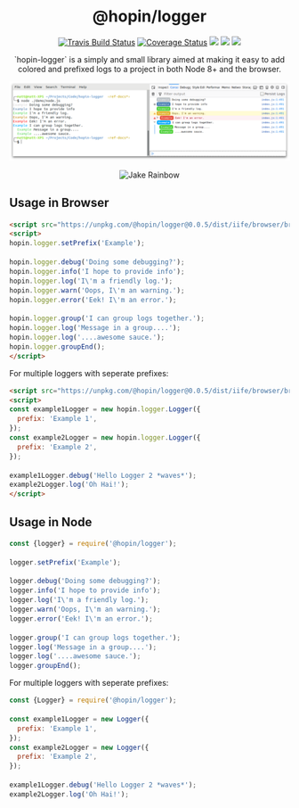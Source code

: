<h1  align="center">@hopin/logger</h1>

<p align="center">
  <a href="https://travis-ci.org/gauntface/hopin-logger"><img src="https://travis-ci.org/gauntface/hopin-logger.svg?branch=master" alt="Travis Build Status" /></a>
  <a href="https://coveralls.io/github/gauntface/hopin-logger?branch=master"><img src="https://img.shields.io/coveralls/github/gauntface/hopin-logger.svg" alt="Coverage Status" /></a>
  <a href="https://david-dm.org/gauntface/hopin-logger" title="dependencies status"><img src="https://david-dm.org/gauntface/hopin-logger/status.svg"/></a>
  <a href="https://david-dm.org/gauntface/hopin-logger?type=dev" title="devDependencies status"><img src="https://david-dm.org/gauntface/hopin-logger/dev-status.svg"/></a>
  <a href="https://david-dm.org/gauntface/hopin-logger?type=peer" title="peerDependencies status"><img src="https://david-dm.org/gauntface/hopin-logger/peer-status.svg"/></a>
</p>

<p align="center">
`hopin-logger` is a simply and small library aimed at making it easy to add
colored and prefixed logs to a project in both Node 8+ and the browser.
</p>

<p align="center">
<img a;t="Screenshot of hopin-logger demos in Node and Browser" src="https://raw.githubusercontent.com/gauntface/hopin-logger/master/hopin-logger-screenshots.png" />
</p>

<p align="center">
<img alt="Jake Rainbow" src="https://media.giphy.com/media/QrV1C9kNmsacg/giphy.gif" />
</p>

## Usage in Browser

```html
<script src="https://unpkg.com/@hopin/logger@0.0.5/dist/iife/browser/browser.js"></script>
<script>
hopin.logger.setPrefix('Example');

hopin.logger.debug('Doing some debugging?');
hopin.logger.info('I hope to provide info');
hopin.logger.log('I\'m a friendly log.');
hopin.logger.warn('Oops, I\'m an warning.');
hopin.logger.error('Eek! I\'m an error.');

hopin.logger.group('I can group logs together.');
hopin.logger.log('Message in a group....');
hopin.logger.log('....awesome sauce.');
hopin.logger.groupEnd();
</script>
```

For multiple loggers with seperate prefixes:

```html
<script src="https://unpkg.com/@hopin/logger@0.0.5/dist/iife/browser/browser.js"></script>
<script>
const example1Logger = new hopin.logger.Logger({
  prefix: 'Example 1',
});
const example2Logger = new hopin.logger.Logger({
  prefix: 'Example 2',
});

example1Logger.debug('Hello Logger 2 *waves*');
example2Logger.log('Oh Hai!');
</script>
```

## Usage in Node

```javascript
const {logger} = require('@hopin/logger');

logger.setPrefix('Example');

logger.debug('Doing some debugging?');
logger.info('I hope to provide info');
logger.log('I\'m a friendly log.');
logger.warn('Oops, I\'m an warning.');
logger.error('Eek! I\'m an error.');

logger.group('I can group logs together.');
logger.log('Message in a group....');
logger.log('....awesome sauce.');
logger.groupEnd();
```

For multiple loggers with seperate prefixes:

```javascript
const {Logger} = require('@hopin/logger');

const example1Logger = new Logger({
  prefix: 'Example 1',
});
const example2Logger = new Logger({
  prefix: 'Example 2',
});

example1Logger.debug('Hello Logger 2 *waves*');
example2Logger.log('Oh Hai!');
```